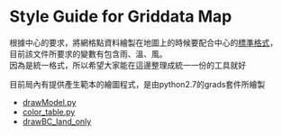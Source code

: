 # Style Guide for Griddata Map
根據中心的要求，將網格點資料繪製在地圖上的時候要配合中心的[標準格式](https://docs.google.com/document/d/1b1dGYjO1mGeYgrPQK3_8sWPZ6pVscdeSx42hC0UKyFY/edit)，  
目前該文件所要求的變數有包含雨、溫、風。  
因為是統一格式，所以希望大家能在這邊整理成統一一份的工具就好

目前局內有提供產生範本的繪圖程式，是由python2.7的grads套件所繪製  
* [drawModel.py](https://drive.google.com/file/d/1OduPXFHGeVmZWYjhc73wJfHrEO_qiklY/view?usp=drive_link)  
* [color_table.py](https://drive.google.com/file/d/1yqNgvUA0vKBxjwW_wXGzPuMTIeM-RL3K/view?usp=drive_link)  
* [drawBC_land_only](https://drive.google.com/file/d/1Qcp7x3xrGkfJ_ps3VR47EB3ZS6bobJIf/view?usp=drive_link)  
